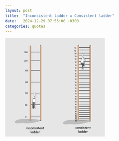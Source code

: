 ```yaml
---
layout: post
title:  "Inconsistent ladder x Consistent ladder"
date:   2024-12-29 07:55:00 -0300
categories: quotes
---
```


![Inconsistent ladder x Consistent ladder](/assets/inconsistent-consistent.jpg)
